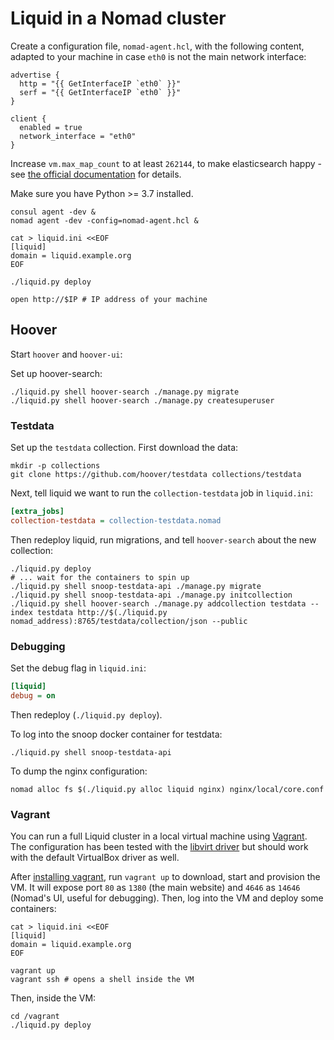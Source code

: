 # Liquid in a Nomad cluster
Create a configuration file, `nomad-agent.hcl`, with the following content,
adapted to your machine in case `eth0` is not the main network interface:

```hcl
advertise {
  http = "{{ GetInterfaceIP `eth0` }}"
  serf = "{{ GetInterfaceIP `eth0` }}"
}

client {
  enabled = true
  network_interface = "eth0"
}
```

Increase `vm.max_map_count` to at least `262144`, to make elasticsearch happy -
see [the official documentation][] for details.

[the official documentation]: https://www.elastic.co/guide/en/elasticsearch/reference/current/docker.html#docker-cli-run-prod-mode

Make sure you have Python >= 3.7 installed.

```shell
consul agent -dev &
nomad agent -dev -config=nomad-agent.hcl &

cat > liquid.ini <<EOF
[liquid]
domain = liquid.example.org
EOF

./liquid.py deploy

open http://$IP # IP address of your machine
```

## Hoover

Start `hoover` and `hoover-ui`:

Set up hoover-search:

```shell
./liquid.py shell hoover-search ./manage.py migrate
./liquid.py shell hoover-search ./manage.py createsuperuser
```

### Testdata
Set up the `testdata` collection. First download the data:

```shell
mkdir -p collections
git clone https://github.com/hoover/testdata collections/testdata
```

Next, tell liquid we want to run the `collection-testdata` job in `liquid.ini`:

```ini
[extra_jobs]
collection-testdata = collection-testdata.nomad
```

Then redeploy liquid, run migrations, and tell `hoover-search` about the new
collection:

```shell
./liquid.py deploy
# ... wait for the containers to spin up
./liquid.py shell snoop-testdata-api ./manage.py migrate
./liquid.py shell snoop-testdata-api ./manage.py initcollection
./liquid.py shell hoover-search ./manage.py addcollection testdata --index testdata http://$(./liquid.py nomad_address):8765/testdata/collection/json --public
```

### Debugging
Set the debug flag in `liquid.ini`:
```ini
[liquid]
debug = on
```

Then redeploy (`./liquid.py deploy`).

To log into the snoop docker container for testdata:
```shell
./liquid.py shell snoop-testdata-api
```

To dump the nginx configuration:
```shell
nomad alloc fs $(./liquid.py alloc liquid nginx) nginx/local/core.conf
```

### Vagrant
You can run a full Liquid cluster in a local virtual machine using [Vagrant][].
The configuration has been tested with the [libvirt driver][] but should work
with the default VirtualBox driver as well.

After [installing vagrant][], run `vagrant up` to download, start and provision
the VM. It will expose port `80` as `1380` (the main website) and `4646` as
`14646` (Nomad's UI, useful for debugging). Then, log into the VM and deploy
some containers:

```shell
cat > liquid.ini <<EOF
[liquid]
domain = liquid.example.org
EOF

vagrant up
vagrant ssh # opens a shell inside the VM
```

Then, inside the VM:
```shell
cd /vagrant
./liquid.py deploy
```

[Vagrant]: https://www.vagrantup.com
[libvirt driver]: https://github.com/vagrant-libvirt/vagrant-libvirt
[installing vagrant]: https://www.vagrantup.com/docs/installation/
